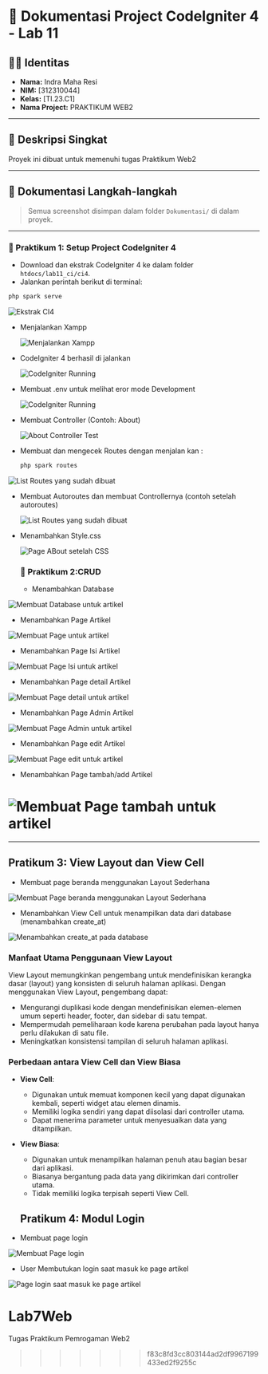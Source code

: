 # 📘 Dokumentasi Project CodeIgniter 4 - Lab 11

## 🙋‍♂️ Identitas

- **Nama:** Indra Maha Resi  
- **NIM:** [312310044]  
- **Kelas:** [TI.23.C1]  
- **Nama Project:** PRAKTIKUM WEB2 

---

## 📁 Deskripsi Singkat

Proyek ini dibuat untuk  memenuhi tugas Praktikum Web2

---

## 📸 Dokumentasi Langkah-langkah

> Semua screenshot disimpan dalam folder `Dokumentasi/` di dalam proyek.

---

### 🧱 Praktikum 1: Setup Project CodeIgniter 4

- Download dan ekstrak CodeIgniter 4 ke dalam folder `htdocs/lab11_ci/ci4`.
- Jalankan perintah berikut di terminal:

```bash
php spark serve
```
![Ekstrak CI4](Dokumentasi/codeigniter4.png)


- Menjalankan Xampp
  
  ![Menjalankan Xampp](Dokumentasi/xampp.png)

- CodeIgniter 4 berhasil di jalankan

  ![CodeIgniter Running](Dokumentasi/wellcome-page.png)

- Membuat .env untuk melihat eror mode Development

  ![CodeIgniter Running](Dokumentasi/eror-page.png)

- Membuat Controller (Contoh: About)

   ![About Controller Test](Dokumentasi/about-page.png)

- Membuat dan mengecek Routes
  dengan menjalan kan :
  ```bash
  php spark routes
  ```
 ![List Routes yang sudah dibuat ](Dokumentasi/Routes.png)
 
- Membuat Autoroutes dan membuat Controllernya (contoh setelah autoroutes)

  ![List Routes yang sudah dibuat ](Dokumentasi/tos-page.png)
  
- Menambahkan Style.css

  ![Page ABout setelah CSS ](Dokumentasi/about-css.png)


  ### 🧱 Praktikum 2:CRUD

  - Menambahkan Database

![Membuat Database untuk artikel ](Dokumentasi/database.png)

- Menambahkan Page Artikel

![Membuat Page untuk artikel ](Dokumentasi/page-artikel.png)

- Menambahkan Page Isi Artikel

![Membuat Page Isi untuk artikel ](Dokumentasi/page-isi-artikel.png)

- Menambahkan Page detail Artikel

![Membuat Page detail untuk artikel ](Dokumentasi/page-detail-artikel.png)

- Menambahkan Page Admin Artikel

![Membuat Page Admin untuk artikel ](Dokumentasi/page-admin-artikel.png)

- Menambahkan Page edit Artikel

![Membuat Page edit untuk artikel ](Dokumentasi/page-edit-artikel.png)

- Menambahkan Page tambah/add Artikel

![Membuat Page tambah untuk artikel ](Dokumentasi/tambah-artikel.png)
=======
---

## Pratikum 3: View Layout dan View Cell

- Membuat page beranda menggunakan Layout Sederhana

![Membuat Page beranda menggunakan Layout Sederhana ](Dokumentasi/page-beranda.png)

- Menambahkan View Cell untuk menampilkan data dari database (menambahkan create_at)

![Menambahkan create_at pada database ](Dokumentasi/db-tambahan.png)

### Manfaat Utama Penggunaan View Layout
View Layout memungkinkan pengembang untuk mendefinisikan kerangka dasar (layout) yang konsisten di seluruh halaman aplikasi. Dengan menggunakan View Layout, pengembang dapat:
- Mengurangi duplikasi kode dengan mendefinisikan elemen-elemen umum seperti header, footer, dan sidebar di satu tempat.
- Mempermudah pemeliharaan kode karena perubahan pada layout hanya perlu dilakukan di satu file.
- Meningkatkan konsistensi tampilan di seluruh halaman aplikasi.

### Perbedaan antara View Cell dan View Biasa
- **View Cell**:
  - Digunakan untuk memuat komponen kecil yang dapat digunakan kembali, seperti widget atau elemen dinamis.
  - Memiliki logika sendiri yang dapat diisolasi dari controller utama.
  - Dapat menerima parameter untuk menyesuaikan data yang ditampilkan.
- **View Biasa**:
  - Digunakan untuk menampilkan halaman penuh atau bagian besar dari aplikasi.
  - Biasanya bergantung pada data yang dikirimkan dari controller utama.
  - Tidak memiliki logika terpisah seperti View Cell.

  ## Pratikum 4: Modul Login

- Membuat page login

![Membuat Page login ](Dokumentasi/membuat-page-login.png)

- User Membutukan login saat masuk ke page artikel

![Page login saat masuk ke page artikel ](Dokumentasi/page-artikel-user-login.png)
# Lab7Web
Tugas Praktikum Pemrogaman Web2 
>>>>>>> f83c8fd3cc803144ad2df9967199433ed2f9255c
